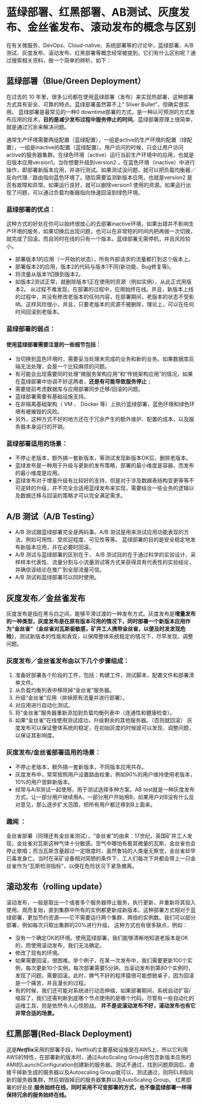 # 蓝绿部署、红黑部署、AB测试、灰度发布、金丝雀发布、滚动发布的概念与区别
在有关微服务、DevOps、Cloud-native、系统部署等的讨论中，蓝绿部署、A/B 测试、灰度发布、滚动发布、红黑部署等概念经常被提到，它们有什么区别呢？通过搜索相关资料，做一个简单的辨析，如下：

## 蓝绿部署（Blue/Green Deployment）
在过去的 10 年里，很多公司都在使用蓝绿部署（发布）来实现热部署，这种部署方式具有安全、可靠的特点。蓝绿部署虽然算不上“ Sliver Bullet”，但确实很实用。
蓝绿部署是最常见的一种0 downtime部署的方式，是一种以可预测的方式发布应用的技术，**目的是减少发布过程中服务停止的时间**。蓝绿部署原理上很简单，就是通过冗余来解决问题。

通常生产环境需要两组配置（蓝绿配置），一组是active的生产环境的配置（绿配置），一组是inactive的配置（蓝绿配置）。用户访问的时候，只会让用户访问active的服务器集群。在绿色环境（active）运行当前生产环境中的应用，也就是旧版本应用version1。当你想要升级到version2 ，在蓝色环境（inactive）中进行操作，即部署新版本应用，并进行测试。如果测试没问题，就可以把负载均衡器／反向代理／路由指向蓝色环境了。随后需要监测新版本应用，也就是version2 是否有故障和异常。如果运行良好，就可以删除version1 使用的资源。如果运行出现了问题，可以通过负载均衡器指向快速回滚到绿色环境。
### 蓝绿部署的优点：
这种方式的好处在你可以始终很放心的去部署inactive环境，如果出错并不影响生产环境的服务，如果切换后出现问题，也可以在非常短的时间内把再做一次切换，就完成了回滚。而且同时在线的只有一个版本。蓝绿部署无需停机，并且风险较小。
- 部署版本1的应用（一开始的状态），所有外部请求的流量都打到这个版本上。
- 部署版本2的应用，版本2的代码与版本1不同(新功能、Bug修复等)。
- 将流量从版本1切换到版本2。
- 如版本2测试正常，就删除版本1正在使用的资源（例如实例），从此正式用版本2。
从过程不难发现，在部署的过程中，应用始终在线。并且，新版本上线的过程中，并没有修改老版本的任何内容，在部署期间，老版本的状态不受影响。这样风险很小，并且，只要老版本的资源不被删除，理论上，可以在任何时间回滚到老版本。
### 蓝绿部署的弱点：
#### 使用蓝绿部署需要注意的一些细节包括：
- 当切换到蓝色环境时，需要妥当处理未完成的业务和新的业务。如果数据库后端无法处理，会是一个比较麻烦的问题。
- 有可能会出现需要同时处理“微服务架构应用”和“传统架构应用”的情况，如果在蓝绿部署中协调不好这两者，**还是有可能导致服务停止**；
- 需要提前考虑数据库与应用部署同步迁移/回滚的问题。
- 蓝绿部署需要有基础设施支持。
- 在非隔离基础架构（ VM 、 Docker 等）上执行蓝绿部署，蓝色环境和绿色环境有被摧毁的风险。
- 另外，这种方式不好的地方还在于冗余产生的额外维护、配置的成本，以及服务器本身运行的开销。
### 蓝绿部署适用的场景：
- 不停止老版本，额外搞一套新版本，等测试发现新版本OK后，删除老版本。
- 蓝绿发布是一种用于升级与更新的发布策略，部署的最小维度是容器，而发布的最小维度是应用。
- 蓝绿发布对于增量升级有比较好的支持，但是对于涉及数据表结构变更等等不可逆转的升级，并不完全合适用蓝绿发布来实现，需要结合一些业务的逻辑以及数据迁移与回滚的策略才可以完全满足需求。

## A/B 测试（A/B Testing）
- A/B 测试跟蓝绿部署完全是两码事。A/B 测试是用来测试应用功能表现的方法，例如可用性、受欢迎程度、可见性等等。 蓝绿部署的目的是安全稳定地发布新版本应用，并在必要时回滚。
- A/B 测试与蓝绿部署的区别在于， A/B 测试目的在于通过科学的实验设计、采样样本代表性、流量分割与小流量测试等方式来获得具有代表性的实验结论，并确信该结论在推广到全部流量可信。
- A/B 测试和蓝绿部署可以同时使用。

## 灰度发布／金丝雀发布
灰度发布是指在黑与白之间，能够平滑过渡的一种发布方式。灰度发布是**增量发布的一种类型，灰度发布是在原有版本可用的情况下，同时部署一个新版本应用作为“金丝雀”（金丝雀对瓦斯极敏感，矿井工人携带金丝雀，以便及时发发现危险）**，测试新版本的性能和表现，以保障整体系统稳定的情况下，尽早发现、调整问题。
### 灰度发布／金丝雀发布由以下几个步骤组成：
1. 准备好部署各个阶段的工件，包括：构建工件，测试脚本，配置文件和部署清单文件。
2. 从负载均衡列表中移除掉“金丝雀”服务器。
3. 升级“金丝雀”应用（排掉原有流量并进行部署）。
4. 对应用进行自动化测试。
5. 将“金丝雀”服务器重新添加到负载均衡列表中（连通性和健康检查）。
6. 如果“金丝雀”在线使用测试成功，升级剩余的其他服务器。（否则就回滚）
灰度发布可以保证整体系统的稳定，在初始灰度的时候就可以发现、调整问题，以保证其影响度。
### 灰度发布/金丝雀部署适用的场景：
- 不停止老版本，额外搞一套新版本，不同版本应用共存。
- 灰度发布中，常常按照用户设置路由权重，例如90%的用户维持使用老版本，10%的用户尝鲜新版本。
- 经常与A/B测试一起使用，用于测试选择多种方案。AB test就是一种灰度发布方式，让一部分用户继续用A，一部分用户开始用B，如果用户对B没有什么反对意见，那么逐步扩大范围，把所有用户都迁移到B上面来。
### 趣闻 ：
金丝雀部署（同理还有金丝雀测试），“金丝雀”的由来：17世纪，英国矿井工人发现，金丝雀对瓦斯这种气体十分敏感。空气中哪怕有极其微量的瓦斯，金丝雀也会停止歌唱；而当瓦斯含量超过一定限度时，虽然鲁钝的人类毫无察觉，金丝雀却早已毒发身亡。当时在采矿设备相对简陋的条件下，工人们每次下井都会带上一只金丝雀作为“瓦斯检测指标”，以便在危险状况下紧急撤离。

## 滚动发布（rolling update）
滚动发布，一般是取出一个或者多个服务器停止服务，执行更新，并重新将其投入使用。周而复始，直到集群中所有的实例都更新成新版本。这种部署方式相对于蓝绿部署，更加节约资源——它不需要运行两个集群、两倍的实例数。我们可以部分部署，例如每次只取出集群的20%进行升级。
这种方式也有很多缺点，例如：
- 没有一个确定OK的环境。使用蓝绿部署，我们能够清晰地知道老版本是OK的，而使用滚动发布，我们无法确定。
- 修改了现有的环境。
- 如果需要回滚，很困难。举个例子，在某一次发布中，我们需要更新100个实例，每次更新10个实例，每次部署需要5分钟。当滚动发布到第80个实例时，发现了问题，需要回滚。此时，脾气不好的程序猿很可能想掀桌子，因为回滚是一个痛苦，并且漫长的过程。
- 有的时候，我们还可能对系统进行动态伸缩，如果部署期间，系统自动扩容/缩容了，我们还需判断到底哪个节点使用的是哪个代码。尽管有一些自动化的运维工具，但是依然令人心惊胆战。
**并不是说滚动发布不好，滚动发布也有它非常合适的场景。**

## 红黑部署(Red-Black Deployment)
这是***Netflix***采用的部署手段，Netflix的主要基础设施是在AWS上，所以它利用AWS的特性，在部署新的版本时，通过AutoScaling Group用包含新版本应用的AMI的LaunchConfiguration创建新的服务器。测试不通过，找到问题原因后，直接干掉新生成的服务器以及Autoscaling Group就可以，测试通过，则将ELB指向新的服务器集群，然后销毁掉旧的服务器集群以及AutoScaling Group。
红黑部署的好处是:**服务始终在线，同时采用不可变部署的方式，也不像蓝绿部署一样得保持冗余的服务始终在线。**
